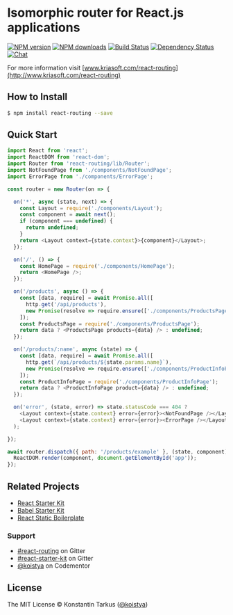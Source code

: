 # Isomorphic router for React.js applications

[![NPM version](http://img.shields.io/npm/v/react-routing.svg?style=flat-square)](https://www.npmjs.com/package/react-routing)
[![NPM downloads](http://img.shields.io/npm/dm/react-routing.svg?style=flat-square)](https://www.npmjs.com/package/react-routing)
[![Build Status](http://img.shields.io/travis/kriasoft/react-routing/master.svg?style=flat-square)](https://travis-ci.org/kriasoft/react-routing)
[![Dependency Status](http://img.shields.io/david/kriasoft/react-routing.svg?style=flat-square)](https://david-dm.org/kriasoft/react-routing)
[![Chat](http://img.shields.io/badge/chat_room-%23react--routing-blue.svg?style=flat-square)](https://gitter.im/kriasoft/react-routing)

For more information visit [www.kriasoft.com/react-routing](http://www.kriasoft.com/react-routing)

## How to Install

```sh
$ npm install react-routing --save
```

## Quick Start

```js
import React from 'react';
import ReactDOM from 'react-dom';
import Router from 'react-routing/lib/Router';
import NotFoundPage from './components/NotFoundPage';
import ErrorPage from './components/ErrorPage';

const router = new Router(on => {

  on('*', async (state, next) => {
    const Layout = require('./components/Layout');
    const component = await next();
    if (component === undefined) {
      return undefined;
    }
    return <Layout context={state.context}>{component}</Layout>;
  });

  on('/', () => {
    const HomePage = require('./components/HomePage');
    return <HomePage />;
  });

  on('/products', async () => {
    const [data, require] = await Promise.all([
      http.get('/api/products'),
      new Promise(resolve => require.ensure(['./components/ProductsPage'], resolve))
    ]);
    const ProductsPage = require('./components/ProductsPage');
    return data ? <ProductsPage products={data} /> : undefined;
  });

  on('/products/:name', async (state) => {
    const [data, require] = await Promise.all([
      http.get(`/api/products/${state.params.name}`),
      new Promise(resolve => require.ensure(['./components/ProductInfoPage'], resolve))
    ]);
    const ProductInfoPage = require('./components/ProductInfoPage');
    return data ? <ProductInfoPage product={data} /> : undefined;
  });

  on('error', (state, error) => state.statusCode === 404 ?
    <Layout context={state.context} error={error}><NotFoundPage /></Layout> :
    <Layout context={state.context} error={error}><ErrorPage /></Layout>
  );

});

await router.dispatch({ path: '/products/example' }, (state, component) => {
  ReactDOM.render(component, document.getElementById('app'));
});
```

## Related Projects

* [React Starter Kit](https://github.com/kriasoft/react-starter-kit.git)
* [Babel Starter Kit](https://github.com/kriasoft/babel-starter-kit.git)
* [React Static Boilerplate](https://github.com/koistya/react-static-boilerplate.git)

### Support

* [#react-routing](https://gitter.im/kriasoft/react-routing) on Gitter
* [#react-starter-kit](https://gitter.im/kriasoft/react-starter-kit) on Gitter
* [@koistya](https://www.codementor.io/koistya) on Codementor

## License

The MIT License © Konstantin Tarkus ([@koistya](https://twitter.com/koistya))

